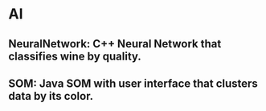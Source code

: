 # AI
## NeuralNetwork: C++ Neural Network that classifies wine by quality.
## SOM: Java SOM with user interface that clusters data by its color.
